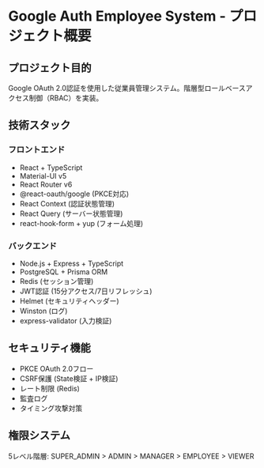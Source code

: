 # Google Auth Employee System - プロジェクト概要

## プロジェクト目的
Google OAuth 2.0認証を使用した従業員管理システム。階層型ロールベースアクセス制御（RBAC）を実装。

## 技術スタック
### フロントエンド
- React + TypeScript
- Material-UI v5
- React Router v6
- @react-oauth/google (PKCE対応)
- React Context (認証状態管理)
- React Query (サーバー状態管理)
- react-hook-form + yup (フォーム処理)

### バックエンド  
- Node.js + Express + TypeScript
- PostgreSQL + Prisma ORM
- Redis (セッション管理)
- JWT認証 (15分アクセス/7日リフレッシュ)
- Helmet (セキュリティヘッダー)
- Winston (ログ)
- express-validator (入力検証)

## セキュリティ機能
- PKCE OAuth 2.0フロー
- CSRF保護 (State検証 + IP検証)
- レート制限 (Redis)
- 監査ログ
- タイミング攻撃対策

## 権限システム
5レベル階層: SUPER_ADMIN > ADMIN > MANAGER > EMPLOYEE > VIEWER
